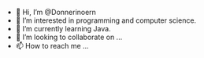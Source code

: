 - 👋 Hi, I’m @Donnerinoern
- 👀 I’m interested in programming and computer science.
- 🌱 I’m currently learning Java.
- 💞️ I’m looking to collaborate on ...
- 📫 How to reach me ...

<!---
Donnerinoern/Donnerinoern is a ✨ special ✨ repository because its `README.md` (this file) appears on your GitHub profile.
You can click the Preview link to take a look at your changes.
--->

